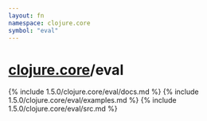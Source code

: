 ```yaml
---
layout: fn
namespace: clojure.core
symbol: "eval"
---
```


# [clojure.core](../)/eval

{% include 1.5.0/clojure.core/eval/docs.md %}
{% include 1.5.0/clojure.core/eval/examples.md %}
{% include 1.5.0/clojure.core/eval/src.md %}

